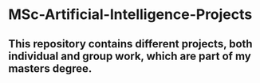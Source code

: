 # MSc-Artificial-Intelligence-Projects
## This repository contains different projects, both individual and group work, which are part of my masters degree. 
